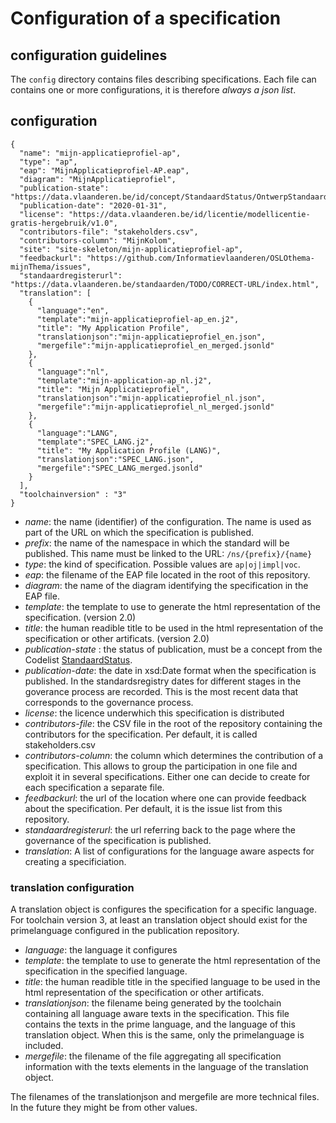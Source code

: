 # Configuration of a specification

## configuration guidelines

The `config` directory contains files describing specifications.
Each file can contains one or more configurations, it is therefore *always a json list*.

##  configuration 

```
{
  "name": "mijn-applicatieprofiel-ap",
  "type": "ap",
  "eap": "MijnApplicatieprofiel-AP.eap",
  "diagram": "MijnApplicatieprofiel",
  "publication-state": "https://data.vlaanderen.be/id/concept/StandaardStatus/OntwerpStandaard",
  "publication-date": "2020-01-31",
  "license": "https://data.vlaanderen.be/id/licentie/modellicentie-gratis-hergebruik/v1.0",
  "contributors-file": "stakeholders.csv",
  "contributors-column": "MijnKolom",
  "site": "site-skeleton/mijn-applicatieprofiel-ap",
  "feedbackurl": "https://github.com/Informatievlaanderen/OSLOthema-mijnThema/issues",
  "standaardregisterurl": "https://data.vlaanderen.be/standaarden/TODO/CORRECT-URL/index.html",
  "translation": [
    {
      "language":"en",
      "template":"mijn-applicatieprofiel-ap_en.j2",
      "title": "My Application Profile",
      "translationjson":"mijn-applicatieprofiel_en.json",
      "mergefile":"mijn-applicatieprofiel_en_merged.jsonld"
    },
    {
      "language":"nl",
      "template":"mijn-application-ap_nl.j2",
      "title": "Mijn Applicatieprofiel",
      "translationjson":"mijn-applicatieprofiel_nl.json",
      "mergefile":"mijn-applicatieprofiel_nl_merged.jsonld"
    },
    {
      "language":"LANG",
      "template":"SPEC_LANG.j2",
      "title": "My Application Profile (LANG)",
      "translationjson":"SPEC_LANG.json",
      "mergefile":"SPEC_LANG_merged.jsonld"
    }
  ],
  "toolchainversion" : "3"
}
```

- *name*: the name (identifier) of the configuration. The name is used as part of the URL on which the specification is published.
- *prefix*: the name of the namespace in which the standard will be published. This name must be linked to the URL: `/ns/{prefix}/{name}`
- *type*: the kind of specification. Possible values are `ap|oj|impl|voc`.
- *eap*: the filename of the EAP file located in the root of this repository.
- *diagram*: the name of the diagram identifying the specification in the EAP file.
- *template*: the template to use to generate the html representation of the specification. (version 2.0)
- *title*:  the human readible title to be used in the html representation of the specification or other artificats. (version 2.0)
- *publication-state* :  the status of publication, must be a concept from the Codelist [StandaardStatus](https://data.vlaanderen.be/id/conceptscheme/StandaardStatus).
- *publication-date*: the date in xsd:Date format when the specification is published. In the standardsregistry dates for different stages in the goverance process are recorded. This is the most recent data that corresponds to the governance process.
- *license*: the licence underwhich this specification is distributed
- *contributors-file*: the CSV file in the root of the repository containing the contributors for the specification. Per default, it is called stakeholders.csv
- *contributors-column*: the column which determines the contribution of a specification. This allows to group the participation in one file and exploit it in several specifications. Either one can decide to create for each specification a separate file.
- *feedbackurl*: the url of the location where one can provide feedback about the specification. Per default, it is the issue list from this repository.
- *standaardregisterurl*: the url referring back to the page where the governance of the specification is published. 
- *translation*: A list of configurations for the language aware aspects for creating a specificiation.

### translation configuration
A translation object is configures the specification for a specific language. For toolchain version 3, at least an translation object should exist for the primelanguage  configured in the publication repository.

- *language*: the language it configures
- *template*: the template to use to generate the html representation of the specification in the specified language. 
- *title*:  the human readible title in the specified language to be used in the html representation of the specification or other artificats. 
- *translationjson*: the filename being generated by the toolchain containing all language aware texts in the specification. This file contains the texts in the prime language, and the language of this translation object. When this is the same, only the primelanguage is included.
- *mergefile*: the filename of the file aggregating all specification information with the texts elements in the language of the translation object.

The filenames of the translationjson and mergefile are more technical files. 
In the future they might be from other values.





